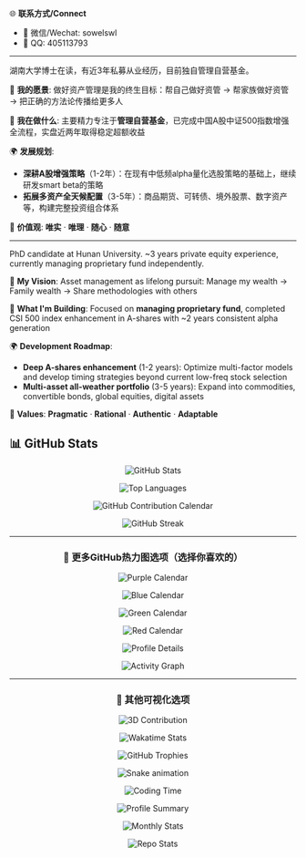 🌐 **联系方式/Connect**
- 💬 微信/Wechat: sowelswl
- 📱 QQ: 405113793
---

湖南大学博士在读，有近3年私募从业经历，目前独自管理自营基金。

🎯 **我的愿景**: 做好资产管理是我的终生目标：帮自己做好资管 → 帮家族做好资管 → 把正确的方法论传播给更多人

🚀 **我在做什么**: 主要精力专注于**管理自营基金**，已完成中国A股中证500指数增强全流程，实盘近两年取得稳定超额收益

🌍 **发展规划**:
- **深耕A股增强策略**（1-2年）：在现有中低频alpha量化选股策略的基础上，继续研发smart beta的策略
- **拓展多资产全天候配置**（3-5年）：商品期货、可转债、境外股票、数字资产等，构建完整投资组合体系

💭 **价值观**: **唯实** · **唯理** · **随心** · **随意**

---

PhD candidate at Hunan University. ~3 years private equity experience, currently managing proprietary fund independently.

🎯 **My Vision**: Asset management as lifelong pursuit: Manage my wealth → Family wealth → Share methodologies with others

🚀 **What I'm Building**: Focused on **managing proprietary fund**, completed CSI 500 index enhancement in A-shares with ~2 years consistent alpha generation

🌍 **Development Roadmap**:
- **Deep A-shares enhancement** (1-2 years): Optimize multi-factor models and develop timing strategies beyond current low-freq stock selection
- **Multi-asset all-weather portfolio** (3-5 years): Expand into commodities, convertible bonds, global equities, digital assets

💭 **Values**: **Pragmatic** · **Rational** · **Authentic** · **Adaptable**



## 📊 GitHub Stats

<div align="center">
  
![GitHub Stats](https://github-readme-stats.vercel.app/api?username=sowelswl&show_icons=true&theme=tokyonight&hide_border=true&count_private=true)

![Top Languages](https://github-readme-stats.vercel.app/api/top-langs/?username=sowelswl&layout=compact&theme=tokyonight&hide_border=true&count_private=true)

![GitHub Contribution Calendar](https://ghchart.rshah.org/2F81F7/sowelswl)

![GitHub Streak](https://github-readme-streak-stats.herokuapp.com/?user=sowelswl&theme=tokyonight&hide_border=true)

---

### 🎯 更多GitHub热力图选项（选择你喜欢的）

<!-- 紫色主题热力图 -->
![Purple Calendar](https://ghchart.rshah.org/409ba5/sowelswl)

<!-- 蓝色主题热力图 -->
![Blue Calendar](https://ghchart.rshah.org/2F81F7/sowelswl)

<!-- 绿色经典热力图 -->
![Green Calendar](https://ghchart.rshah.org/216e39/sowelswl)

<!-- 红色主题热力图 -->
![Red Calendar](https://ghchart.rshah.org/ff6b6b/sowelswl)

<!-- GitHub Profile Summary详细贡献图 -->
![Profile Details](https://github-profile-summary-cards.vercel.app/api/cards/profile-details?username=sowelswl&theme=tokyonight)

<!-- 另一种活动图样式 -->
![Activity Graph](https://github-readme-activity-graph.vercel.app/graph?username=sowelswl&theme=tokyo-night&hide_border=true&custom_title=Annual%20Commit%20Activity)

---

### 🎯 其他可视化选项

<!-- 3D 贡献图 -->
![3D Contribution](https://github.com/sowelswl/sowelswl/blob/main/profile-3d-contrib/profile-south-season-animate.svg)

<!-- Wakatime 统计 -->
![Wakatime Stats](https://github-readme-stats.vercel.app/api/wakatime?username=sowelswl&theme=tokyonight&hide_border=true)

<!-- 奖杯统计 -->
![GitHub Trophies](https://github-profile-trophy.vercel.app/?username=sowelswl&theme=tokyonight&no-frame=true&column=7)

<!-- 贡献蛇形图 -->
![Snake animation](https://raw.githubusercontent.com/sowelswl/sowelswl/output/github-contribution-grid-snake.svg)

<!-- 代码时间分布 -->
![Coding Time](https://github-readme-stats.vercel.app/api/top-langs/?username=sowelswl&layout=pie&theme=tokyonight&hide_border=true)

<!-- 个人简介卡片 -->
![Profile Summary](https://github-profile-summary-cards.vercel.app/api/cards/profile-details?username=sowelswl&theme=tokyonight)

<!-- 月度统计 -->
![Monthly Stats](https://github-profile-summary-cards.vercel.app/api/cards/productive-time?username=sowelswl&theme=tokyonight&utc_offset=8)

<!-- 仓库统计 -->
![Repo Stats](https://github-profile-summary-cards.vercel.app/api/cards/repos-per-language?username=sowelswl&theme=tokyonight)

</div>